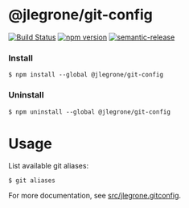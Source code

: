 # @jlegrone/git-config

[![Build Status](https://travis-ci.org/jlegrone/git-config.svg?branch=master)](https://travis-ci.org/jlegrone/git-config) [![npm version](https://badge.fury.io/js/%40jlegrone%2Fgit-config.svg)](https://badge.fury.io/js/%40jlegrone%2Fgit-config) [![semantic-release](https://img.shields.io/badge/%20%20%F0%9F%93%A6%F0%9F%9A%80-semantic--release-e10079.svg)](https://github.com/semantic-release/semantic-release)

### Install

```
$ npm install --global @jlegrone/git-config
```

### Uninstall

```
$ npm uninstall --global @jlegrone/git-config
```

# Usage

List available git aliases:

```
$ git aliases
```

For more documentation, see [src/jlegrone.gitconfig](src/jlegrone.gitconfig).
